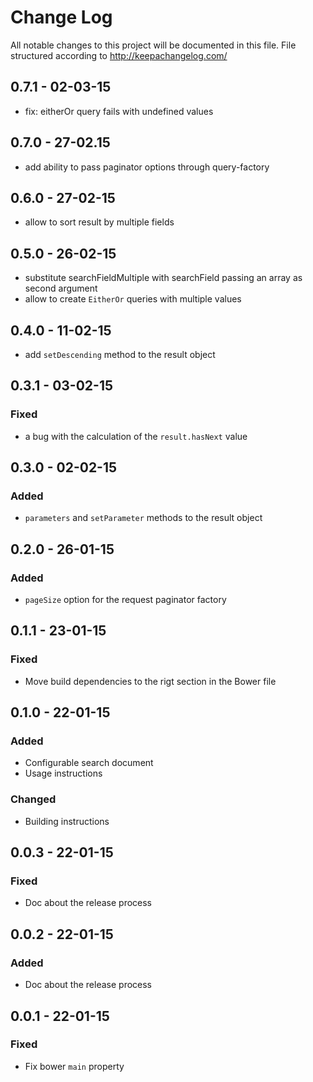 # Change Log

All notable changes to this project will be documented in this
file. File structured according to <http://keepachangelog.com/>

## 0.7.1 - 02-03-15
- fix: eitherOr query fails with undefined values

## 0.7.0 - 27-02.15
- add ability to pass paginator options through query-factory

## 0.6.0 - 27-02-15
- allow to sort result by multiple fields

## 0.5.0 - 26-02-15
- substitute searchFieldMultiple with searchField passing an array as second argument
- allow to create `EitherOr` queries with multiple values

## 0.4.0 - 11-02-15
- add `setDescending` method to the result object

## 0.3.1 - 03-02-15
### Fixed
- a bug with the calculation of the `result.hasNext` value

## 0.3.0 - 02-02-15
### Added
- `parameters` and `setParameter` methods to the result object

## 0.2.0 - 26-01-15
### Added
- `pageSize` option for the request paginator factory

## 0.1.1 - 23-01-15
### Fixed
- Move build dependencies to the rigt section in the Bower file

## 0.1.0 - 22-01-15
### Added
- Configurable search document
- Usage instructions
### Changed
- Building instructions

## 0.0.3 - 22-01-15
### Fixed
- Doc about the release process

## 0.0.2 - 22-01-15
### Added
- Doc about the release process

## 0.0.1 - 22-01-15
### Fixed
- Fix bower `main` property
